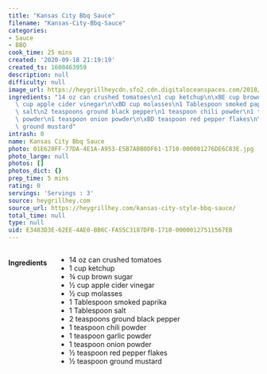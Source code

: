 ```yaml
---
title: "Kansas City Bbq Sauce"
filename: "Kansas-City-Bbq-Sauce"
categories:
- Sauce
- BBQ
cook_time: 25 mins
created: '2020-09-18 21:19:19'
created_ts: 1600463959
description: null
difficulty: null
image_url: https://heygrillheycdn.sfo2.cdn.digitaloceanspaces.com/2018/01/smoked-5.jpg
ingredients: "14 oz can crushed tomatoes\n1 cup ketchup\n\xBE cup brown sugar\n\xBD\
  \ cup apple cider vinegar\n\xBD cup molasses\n1 Tablespoon smoked paprika\n1 Tablespoon\
  \ salt\n2 teaspoons ground black pepper\n1 teaspoon chili powder\n1 teaspoon garlic\
  \ powder\n1 teaspoon onion powder\n\xBD teaspoon red pepper flakes\n\xBD teaspoon\
  \ ground mustard"
intrash: 0
name: Kansas City Bbq Sauce
photo: 01E620FF-77DA-4E1A-A953-E5B7ABB0DF61-1710-000001276DE6C83E.jpg
photo_large: null
photos: []
photos_dict: {}
prep_time: 5 mins
rating: 0
servings: 'Servings : 3'
source: heygrillhey.com
source_url: https://heygrillhey.com/kansas-city-style-bbq-sauce/
total_time: null
type: null
uid: E3483D3E-62EE-4AE0-BB6C-FA55C3187DFB-1710-00000127511567EB
---
```

<div class="large-8 medium-7 columns" id="writeup">	</div><!-- #writeup -->
</div><!-- #row-one -->
<div class="row" id="row-two">	<div class="medium-4 small-5 columns"><h4 id="ingredients">Ingredients</h4><div class="box box-ingredients content"><ul>
<li>14 oz can crushed tomatoes</li>
<li>1 cup ketchup</li>
<li>¾ cup brown sugar</li>
<li>½ cup apple cider vinegar</li>
<li>½ cup molasses</li>
<li>1 Tablespoon smoked paprika</li>
<li>1 Tablespoon salt</li>
<li>2 teaspoons ground black pepper</li>
<li>1 teaspoon chili powder</li>
<li>1 teaspoon garlic powder</li>
<li>1 teaspoon onion powder</li>
<li>½ teaspoon red pepper flakes</li>
<li>½ teaspoon ground mustard</li>
</ul>
</div>	</div>	<div class="medium-6 small-7 columns">	</div>